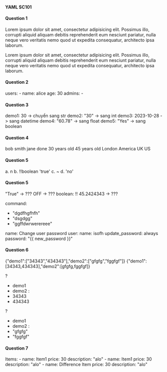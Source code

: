 
#### YAML SC101 ####

#### Question 1

<!--  Convert sang yaml -> keep all newlines  -->
Lorem ipsum dolor sit amet, consectetur adipisicing elit. 
Possimus illo, corrupti aliquid aliquam debitis reprehenderit eum nesciunt pariatur, 
nulla neque vero veritatis nemo quod ut expedita consequatur, architecto ipsa laborum.

Lorem ipsum dolor sit amet, consectetur adipisicing elit. 
Possimus illo, corrupti aliquid aliquam debitis reprehenderit eum nesciunt pariatur, 
nulla neque vero veritatis nemo quod ut expedita consequatur, architecto ipsa laborum.

#### Question 2

<!-- đặt tên anchors và alias admin -->
users:
    - name: alice
      age: 30
admins:
    - 

#### Question 3
<!-- đặt tên anchors và alias admin -->

demo1: 30 -> chuyển sang str
demo2: "30" -> sang int
demo3: 2023-10-28 -> sang datetime
demo4: "60.78" -> sang float
demo5: "Yes" -> sang boolean

#### Question 4
<!-- tạo 1 list people : bao gồm : name,age ( numeric), address_line_1,address_line_2 -->
bob smith              jane done
30 years old           45 years old 
London                 America
UK                     US

#### Question 5

<!-- kiểu nào trong đây là boolean -->
a. n 
b. !!boolean 'true'
c. ~
d. 'no'


#### Question 5

<!-- - sẽ có khoảng 7-8 dòng - mỗi dòng có 1 dropdown list trong đó có : string,boolean,float,mapping,sequence,leave of empty -->
"True"   ->           ???
OFF      ->           ???
boolean: !!<st> 45.2424343      ->           ???

command:
- "dgdfhgfhfh"
- "dsgdgg"
- "ggffdwrwerereee"

name: Change user password
      user:
        name: isofh
        update_password: always
        password: "{{ new_password }}"


#### Question 6

<!-- - chọn kiểu yaml khớp vs json -> ko nhớ câu hỏi lắm nhưng đại loại như kia  -->
{"demo1":["34343","434343"],"demo2":["gfgfg","fggfgf"]}
{"demo1":[34343,434343],"demo2":[gfgfg,fggfgf]}

? 
- demo1
- demo2
: 
 - 34343
 - 434343

 ? 
 - demo1
 - demo2
 : 
 - "gfgfg"
 - "fggfgf"

 <!-- - chia 2 document nhg chứa trong cùng 1 tệp yaml này nhưng phải chia theo list + sequence -->
#### Question 7
 Items:
    - name: Item1
      price: 30
      description: "alo"
    - name: Item1
      price: 30
      description: "alo"
    - name: Difference Item
      price: 30
      description: "alo"

 <!-- - còn lại mấy câu lý thuyết nhg cũng chỉ chọn đáp án 
 - câu cuối cùng là cho 1 file yaml -> trong đó có 5 lỗi yamllint, sửa lại sao cho đúng -->